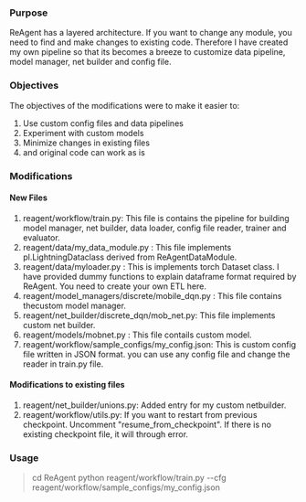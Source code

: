 
### Purpose
ReAgent has a layered architecture. If you want to change any module, you need to find and make changes to existing code. Therefore I have created my own pipeline so that its becomes a breeze to customize data pipeline, model manager, net builder and config file.

### Objectives
The objectives of the modifications were to make it easier to:

1. Use custom config files and data pipelines
2. Experiment with custom models
3. Minimize changes in existing files
4. and original code can work as is

### Modifications
#### New Files
1. reagent/workflow/train.py: This file is contains the pipeline for building model manager, net builder, data loader, config file reader, trainer and evaluator.
2. reagent/data/my_data_module.py : This file implements pl.LightningDataclass derived from ReAgentDataModule.
3. reagent/data/myloader.py : This is implements torch Dataset class. I have provided dummy functions to explain dataframe format required by ReAgent. You need to create your own ETL here.
4. reagent/model_managers/discrete/mobile_dqn.py : This file contains thecustom model manager.
5. reagent/net_builder/discrete_dqn/mob_net.py: This file implements custom net builder.
6. reagent/models/mobnet.py : This file contails custom model.
7. reagent/workflow/sample_configs/my_config.json: This is custom config file written in JSON format. you can use any config file and change the reader in train.py file. 

#### Modifications to existing files
1. reagent/net_builder/unions.py: Added entry for my custom netbuilder.
2. reagent/workflow/utils.py: If you want to restart from previous checkpoint. Uncomment "resume_from_checkpoint". If there is no existing checkpoint file, it will through error.

### Usage
>cd ReAgent
>python reagent/workflow/train.py --cfg reagent/workflow/sample_configs/my_config.json 

